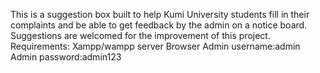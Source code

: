 This is a suggestion box built to help Kumi University students fill in their complaints and be able to get feedback by the admin on a notice board. 
Suggestions are welcomed for the improvement of this project.
Requirements:
Xampp/wampp server
Browser
Admin username:admin
Admin password:admin123
